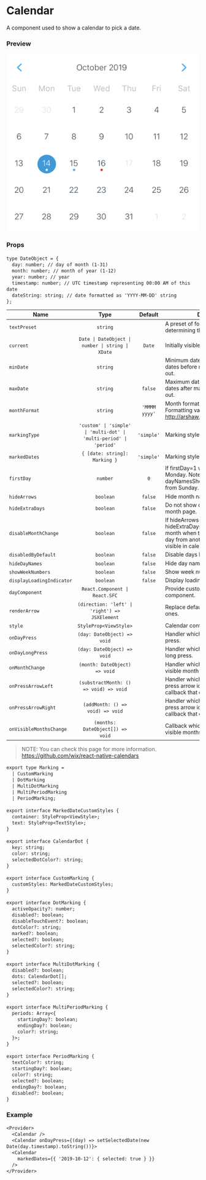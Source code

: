 # Calendar

A component used to show a calendar to pick a date.

### Preview

![calendar_preview](../assets/calendar_preview.png)

### Props

```tsx
type DateObject = {
  day: number; // day of month (1-31)
  month: number; // month of year (1-12)
  year: number; // year
  timestamp: number; // UTC timestamp representing 00:00 AM of this date
  dateString: string; // date formatted as 'YYYY-MM-DD' string
};
```

| Name                      |                                Type                                 |    Default    | Description                                                                                                                                         |
| ------------------------- | :-----------------------------------------------------------------: | :-----------: | --------------------------------------------------------------------------------------------------------------------------------------------------- |
| `textPreset`              |                              `string`                               |               | A preset of font to use when determining the font style.                                                                                            |
| `current`                 |          `Date \| DateObject \| number \| string \| XDate`          |    `Date`     | Initially visible month.                                                                                                                            |
| `minDate`                 |                              `string`                               |               | Minimum date that can be selected, dates before minDate will be grayed out.                                                                         |
| `maxDate`                 |                              `string`                               |    `false`    | Maximum date that can be selected, dates after maxDate will be grayed out.                                                                          |
| `monthFormat`             |                              `string`                               | `'MMMM yyyy'` | Month format in calendar title. Formatting values: http://arshaw.com/xdate/#Formatting                                                              |
| `markingType`             | `'custom' \| 'simple' \| 'multi-dot' \| 'multi-period' \| 'period'` |  `'simple'`   | Marking style on the date.                                                                                                                          |
| `markedDates`             |                    `{ [date: string]: Marking }`                    |  `'simple'`   | Marking style on the date.                                                                                                                          |
| `firstDay`                |                              `number`                               |      `0`      | If firstDay=1 week starts from Monday. Note that dayNames and dayNamesShort should still start from Sunday.                                         |
| `hideArrows`              |                              `boolean`                              |    `false`    | Hide month navigation arrows.                                                                                                                       |
| `hideExtraDays`           |                              `boolean`                              |    `false`    | Do not show days of other months in month page.                                                                                                     |
| `disableMonthChange`      |                              `boolean`                              |    `false`    | If hideArrows=false and hideExtraDays=false do not switch month when tapping on greyed out day from another month that is visible in calendar page. |
| `disabledByDefault`       |                              `boolean`                              |    `false`    | Disable days by default.                                                                                                                            |
| `hideDayNames`            |                              `boolean`                              |    `false`    | Hide day names.                                                                                                                                     |
| `showWeekNumbers`         |                              `boolean`                              |    `false`    | Show week numbers to the left.                                                                                                                      |
| `displayLoadingIndicator` |                              `boolean`                              |    `false`    | Display loading indicator.                                                                                                                          |
| `dayComponent`            |                   `React.Component \| React.SFC`                    |               | Provide custom day rendering component.                                                                                                             |
| `renderArrow`             |           `(direction: 'left' \| 'right') => JSXElement`            |               | Replace default arrows with custom ones.                                                                                                            |
| `style`                   |                       `StyleProp<ViewStyle>`                        |               | Calendar container style.                                                                                                                           |
| `onDayPress`              |                     `(day: DateObject) => void`                     |               | Handler which gets executed on day press.                                                                                                           |
| `onDayLongPress`          |                     `(day: DateObject) => void`                     |               | Handler which gets executed on day long press.                                                                                                      |
| `onMonthChange`           |                    `(month: DateObject) => void`                    |               | Handler which gets executed when visible month changes in calendar.                                                                                 |
| `onPressArrowLeft`        |               `(substractMonth: () => void) => void`                |               | Handler which gets executed when press arrow icon left. It receive a callback that can go back month.                                               |
| `onPressArrowRight`       |                  `(addMonth: () => void) => void`                   |               | Handler which gets executed when press arrow icon left. It receive a callback that can go next month.                                               |
| `onVisibleMonthsChange`   |                  `(months: DateObject[]) => void`                   |               | Callback which gets executed when visible months change in scroll view.                                                                             |

> NOTE: You can check this page for more information. https://github.com/wix/react-native-calendars

```tsx
export type Marking =
  | CustomMarking
  | DotMarking
  | MultiDotMarking
  | MultiPeriodMarking
  | PeriodMarking;

export interface MarkedDateCustomStyles {
  container: StyleProp<ViewStyle>;
  text: StyleProp<TextStyle>;
}

export interface CalendarDot {
  key: string;
  color: string;
  selectedDotColor?: string;
}

export interface CustomMarking {
  customStyles: MarkedDateCustomStyles;
}

export interface DotMarking {
  activeOpacity?: number;
  disabled?: boolean;
  disableTouchEvent?: boolean;
  dotColor?: string;
  marked?: boolean;
  selected?: boolean;
  selectedColor?: string;
}

export interface MultiDotMarking {
  disabled?: boolean;
  dots: CalendarDot[];
  selected?: boolean;
  selectedColor?: string;
}

export interface MultiPeriodMarking {
  periods: Array<{
    startingDay?: boolean;
    endingDay?: boolean;
    color?: string;
  }>;
}

export interface PeriodMarking {
  textColor?: string;
  startingDay?: boolean;
  color?: string;
  selected?: boolean;
  endingDay?: boolean;
  disabled?: boolean;
}
```

### Example

```tsx
<Provider>
  <Calendar />
  <Calendar onDayPress={(day) => setSelectedDate(new Date(day.timestamp).toString())}>
  <Calendar
    markedDates={{ '2019-10-12': { selected: true } }}
  />
</Provider>
```
